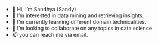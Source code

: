 - 👋 Hi, I’m Sandhya (Sandy)
- 👀 I’m interested in data mining and retrieving insights.
- 🌱 I’m currently learning different domain technicalities.
- 💞️ I’m looking to collaborate on any topics in data science
- 📫 you can reach me via email.

<!---
KumariSandhya2003/KumariSandhya2003 is a ✨ special ✨ repository because its `README.md` (this file) appears on your GitHub profile.
You can click the Preview link to take a look at your changes.
--->
